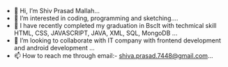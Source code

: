 - 👋 Hi, I’m Shiv Prasad Mallah...
- 👀 I’m interested in coding, programming and sketching....
- 🌱 I have recently completed my graduation in BscIt with techmical skill HTML, CSS, JAVASCRIPT, JAVA, XML, SQL, MongoDB ...
- 💞️ I’m looking to collaborate with IT company with frontend development and android development ...
- 📫 How to reach me through email:- shiva.prasad.7448@gmail.com...

<!---
Shiv74482/Shiv74482 is a ✨ special ✨ repository because its `README.md` (this file) appears on your GitHub profile.
You can click the Preview link to take a look at your changes.
--->
